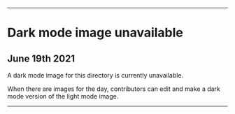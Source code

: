
***
 
# Dark mode image unavailable

## June 19th 2021

A dark mode image for this directory is currently unavailable.

When there are images for the day, contributors can edit and make a dark mode version of the light mode image.

***
